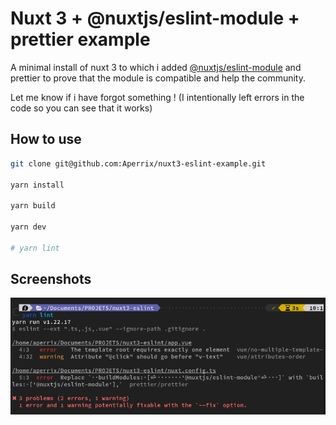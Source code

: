 # Nuxt 3 + @nuxtjs/eslint-module + prettier example

A minimal install of nuxt 3 to which i added [@nuxtjs/eslint-module](https://github.com/nuxt-community/eslint-module) and prettier to prove that the module is compatible and help the community.

Let me know if i have forgot something ! (I intentionally left errors in the code so you can see that it works)

## How to use
``` bash
git clone git@github.com:Aperrix/nuxt3-eslint-example.git

yarn install

yarn build

yarn dev

# yarn lint
```

## Screenshots
![lint command](./assets/lint-command.png)
